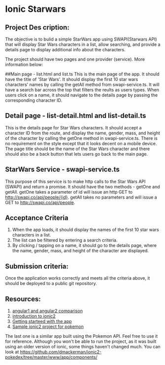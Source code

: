# Ionic Starwars

## Project Des cription: 
The objective is to bulid a simple StarWars app using SWAPI(Starwars API) that will display Star Wars characters in a list, allow searching, and provide a details page to display additional info about the characters. 

The project should have two pages and one provider (service). More information below:

##Main page - list.html and list.ts 
This is the main page of the app. It should have the title of 'Star Wars'. It should display the first 10 star wars characters' names by calling the getAll method from swapi-service.ts. It will have a search bar across the top that filters the reults as users types. When users click on a name, it should navigate to the details page by passing the corresponding character ID. 

## Detail page - list-detail.html and list-detail.ts
This is the details page for Star Wars characters. It should accept a character ID from the route, and display the name, gender, mass, and height of the character by calling the getOne method in swapi-service.ts. There is no requirement on the style except that it looks decent on a mobile device. The page title should be the name of the Star Wars character and there should also be a back button that lets users go back to the main page. 

## StarWars Service - swapi-service.ts
This purpose of this service is to make http calls to the Star Wars API (SWAPI) and return a promise. It should have the two methods - getOne and getAll. getOne takes a parameter of id will issue an http GET to http://swapi.co/api/people/{id}. getAll takes no parameters and will issue a GET to http://swapi.co/api/people. 

## Acceptance Criteria
1. When the app loads, it should display the names of the first 10 star wars characters in a list. 
2. The list can be filtered by entering a search criteria. 
3. By clicking  / tapping on a name, it should go to the details page, where the name, gender, mass, and height of the character are displayed. 

## Submission criteria: 
Once the application works correctly and meets all the criteria above, it should be deployed to a public git repository. 

## Resources: 
1. [angular1 and angular2 comparison](https://angular.io/docs/ts/latest/cookbook/a1-a2-quick-reference.html)
2. [introduction to ionic2](http://www.joshmorony.com/beginners-guide-to-getting-started-with-ionic-2/)
3. [Getting starteed with the app](http://ionicframework.com/docs/v2/getting-started/)
4. [Sample ionic2 project for pokemon](https://github.com/dmackerman/ionic2-pokedex)

The last one is a similar app built using the Pokemon API. Feel free to use it for reference. Although you won't be able to run the project, as it was built using an older version of ionic, some things haven't changed much. You can look at https://github.com/dmackerman/ionic2-pokedex/tree/master/www/app/components/